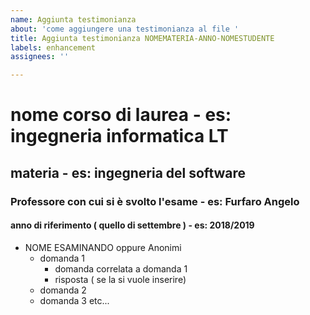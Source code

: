 ```yaml
---
name: Aggiunta testimonianza
about: 'come aggiungere una testimonianza al file '
title: Aggiunta testimonianza NOMEMATERIA-ANNO-NOMESTUDENTE
labels: enhancement
assignees: ''

---
```


# nome corso di laurea - es: ingegneria informatica LT

## materia - es: ingegneria del software

### Professore con cui si è svolto l'esame - es: Furfaro Angelo 

#### anno di riferimento ( quello di settembre ) - es: 2018/2019

- NOME ESAMINANDO oppure Anonimi 
    - domanda 1
        - domanda correlata a domanda 1
        - risposta ( se la si vuole inserire)
    - domanda 2
    - domanda 3
etc...
